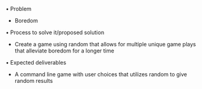 
•	Problem
- Boredom
  
•	Process to solve it/proposed solution
  -	Create a game using random that allows for multiple unique game plays that alleviate boredom for a longer time
    
•	Expected deliverables 
  -	A command line game with user choices that utilizes random to give random results 
 
